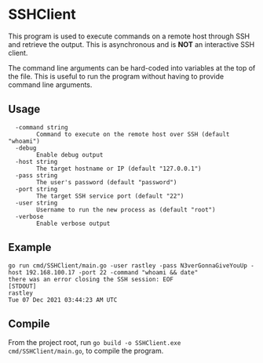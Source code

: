 # SSHClient

This program is used to execute commands on a remote host through SSH and retrieve the output.
This is asynchronous and is **NOT** an interactive SSH client.

The command line arguments can be hard-coded into variables at the top of the file. 
This is useful to run the program without having to provide command line arguments.

## Usage

```text
  -command string
        Command to execute on the remote host over SSH (default "whoami")
  -debug
        Enable debug output
  -host string
        The target hostname or IP (default "127.0.0.1")
  -pass string
        The user's password (default "password")
  -port string
        The target SSH service port (default "22")
  -user string
        Username to run the new process as (default "root")
  -verbose
        Enable verbose output
```

## Example

```text
go run cmd/SSHClient/main.go -user rastley -pass N3verGonnaGiveYouUp -host 192.168.100.17 -port 22 -command "whoami && date"
there was an error closing the SSH session: EOF
[STDOUT]
rastley
Tue 07 Dec 2021 03:44:23 AM UTC
```

## Compile

From the project root, run `go build -o SSHClient.exe cmd/SSHClient/main.go`, to compile the program.